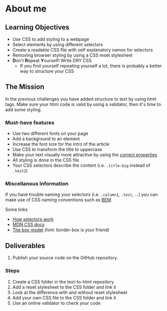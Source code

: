 # About me

## Learning Objectives

- Use CSS to add styling to a webpage
- Select elements by using different selectors
- Create a readable CSS file with self explanatory names for selectors 
- Removing browser styling by using a CSS reset stylesheet
- **D**on't **R**epeat **Y**ourself! Write DRY CSS
  - If you find yourself repeating yourself a lot, there is probably a better way to structure your CSS

## The Mission

In the previous challenges you have added structure to text by using html tags. Make sure your html code is valid by using a validator, then it's time to add some styling.

### Must-have features

- Use two different fonts on your page
- Add a background to an element
- Increase the font size for the intro of the article
- Use CSS to transform the title to uppercase
- Make your text visually more attractive by using the [correct properties](https://developer.mozilla.org/en-US/docs/Learn/CSS/Styling_text/Fundamentals#Font_style_font_weight_text_transform_and_text_decoration)
- All styling is done in the CSS file
- Your CSS selectors describe the content (i.e. ``.title-big`` instead of ``.test2``)

### Miscellanous information

If you have trouble naming your selectors (i.e. ``.column1``, ``.test``, ...) you can make use of CSS naming conventions such as [BEM](http://getbem.com/).

Some links
- [How selectors work](https://css-tricks.com/how-css-selectors-work/)
- [MDN CSS docs](https://developer.mozilla.org/en-US/docs/Web/CSS)
- [The box model](https://developer.mozilla.org/en-US/docs/Web/CSS/CSS_Box_Model/Introduction_to_the_CSS_box_model) (hint: border-box is your friend)

## Deliverables
1. Publish your source code on the GitHub repository.

### Steps
1. Create a CSS folder in the text-to-html repository
2. Add a reset stylesheet to the CSS folder and link it
3. Look at the difference with and without reset stylesheet
4. Add your own CSS file to the CSS folder and link it
5. Use an online validator to check your code

